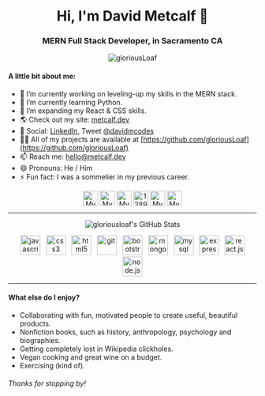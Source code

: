 <h1 align="center">Hi, I'm David Metcalf 👋</h1>
<h3 align="center">MERN Full Stack Developer, in Sacramento CA</h3>

<p align="center"> <img src="https://komarev.com/ghpvc/?username=gloriousLoaf" alt="gloriousLoaf" /> </p>

#### A little bit about me:

* 🔭 I’m currently working on leveling-up my skills in the MERN stack.
* 🐍 I’m currently learning Python.
* 🤔 I’m expanding my React & CSS skills.
* 🌎 Check out my site: [metcalf.dev](https://metcalf.dev)
* 🤳 Social: [LinkedIn](https://www.linkedin.com/in/david-codes), Tweet [@davidmcodes](https://twitter.com/davidmcodes)
* 👨‍💻 All of my projects are available at [https://github.com/gloriousLoaf](https://github.com/gloriousLoaf)
* 📫 Reach me: [hello@metcalf.dev](mailto:hello@metcalf.dev)
* 😄 Pronouns: He / Him
* ⚡ Fun fact: I was a sommelier in my previous career.


<p align="center">
<a href="https://dev.to/gloriousloaf" target="blank"><img align="center" src="https://cdn.jsdelivr.net/npm/simple-icons@3.0.1/icons/dev-dot-to.svg" alt="My Dev.to" height="30" width="30" /></a>
<a href="https://twitter.com/davidmcodes" target="blank"><img align="center" src="https://cdn.jsdelivr.net/npm/simple-icons@3.0.1/icons/twitter.svg" alt="My Twitter" height="30" width="30" /></a>
<a href="https://linkedin.com/in/david-codes" target="blank"><img align="center" src="https://cdn.jsdelivr.net/npm/simple-icons@3.0.1/icons/linkedin.svg" alt="My LinkedIn" height="30" width="30" /></a>
<a href="https://stackoverflow.com/users/12894082" target="blank"><img align="center" src="https://cdn.jsdelivr.net/npm/simple-icons@3.0.1/icons/stackoverflow.svg" alt="12894082" alt="My StackOverflow height="30" width="30" /></a>
<a href="https://medium.com/@davidmetcalfcodes" target="blank"><img align="center" src="https://cdn.jsdelivr.net/npm/simple-icons@3.0.1/icons/medium.svg" alt="My Medium.com" height="30" width="30" /></a>
<a href="https://metcalf.dev" target="blank"><img align="center" src="https://raw.githubusercontent.com/thecreation/web-icons/91694c93358d00ea85e9cd6531c2a5eaabfd63f9/src/svg/link-intact.svg" alt="My Professional Portfolio" height="30" width="30" /></a>
</p>

***

<p align="center"><img align="center" src="https://github-readme-stats.vercel.app/api?username=gloriousloaf&show_icons=true" alt="gloriousloaf's GitHub Stats" /></p>

<p align="center">&nbsp;&nbsp;&nbsp;<img src="https://devicons.github.io/devicon/devicon.git/icons/javascript/javascript-original.svg" alt="javascript" width="40" height="40"/>&nbsp;&nbsp;&nbsp;<img src="https://devicons.github.io/devicon/devicon.git/icons/css3/css3-original-wordmark.svg" alt="css3" width="40" height="40"/>&nbsp;&nbsp;&nbsp;<img src="https://devicons.github.io/devicon/devicon.git/icons/html5/html5-original-wordmark.svg" alt="html5" width="40" height="40"/>&nbsp;&nbsp;&nbsp;<img src="https://www.vectorlogo.zone/logos/git-scm/git-scm-icon.svg" alt="git" width="40" height="40"/>&nbsp;&nbsp;&nbsp;<img src="https://devicons.github.io/devicon/devicon.git/icons/bootstrap/bootstrap-plain.svg" alt="bootstrap" width="40" height="40"/>&nbsp;&nbsp;&nbsp;<img src="https://devicons.github.io/devicon/devicon.git/icons/mongodb/mongodb-original-wordmark.svg" alt="mongodb" width="40" height="40"/>&nbsp;&nbsp;&nbsp;<img src="https://devicons.github.io/devicon/devicon.git/icons/mysql/mysql-original-wordmark.svg" alt="mysql" width="40" height="40"/>&nbsp;&nbsp;&nbsp;<img src="https://devicons.github.io/devicon/devicon.git/icons/express/express-original-wordmark.svg" alt="express.js" width="40" height="40"/>&nbsp;&nbsp;&nbsp;<img src="https://devicons.github.io/devicon/devicon.git/icons/react/react-original-wordmark.svg" alt="react.js" width="40" height="40"/>&nbsp;&nbsp;&nbsp;<img src="https://devicons.github.io/devicon/devicon.git/icons/nodejs/nodejs-original-wordmark.svg" alt="node.js" width="40" height="40"/>

***


#### What else do I enjoy?

* Collaborating with fun, motivated people to create useful, beautiful products.
* Nonfiction books, such as history, anthropology, psychology and biographies.
* Getting completely lost in Wikipedia clickholes.
* Vegan cooking and great wine on a budget.
* Exercising (kind of).

###### Thanks for stopping by!
